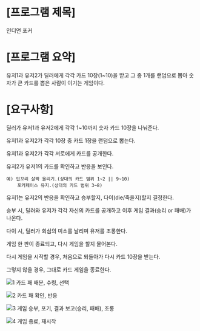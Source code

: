 # [프로그램 제목]

인디언 포커



# [프로그램 요약]

유저1과 유저2가 딜러에게 각각 카드 10장(1~10)을 받고 그 중 1개를 랜덤으로 뽑아 숫자가 큰 카드를 뽑은 사람이 이기는 게임이다.



# [요구사항]

딜러가 유저1과 유저2에게 각각 1~10까지 숫자 카드 10장을 나눠준다.

유저1과 유저2가 각각 10장 중 카드 1장을 랜덤으로 뽑는다.

유저1과 유저2가 각각 서로에게 카드를 공개한다.

유저2가 유저1의 카드를 확인하고 반응을 보인다.

	예) 입꼬리 살짝 올리기.(상대의 카드 범위 1~2 || 9~10)
	    포커페이스 유지.(상대의 카드 범위 3~8)

유저1는 유저2의 반응을 확인하고 승부할지, 다이(die/죽을지)할지 결정한다.

승부 시, 딜러와 유저가 각각 자신의 카드를 공개하고 이후 게임 결과(승리 or 패배)가 나온다.

다이 시, 딜러가 회심의 미소를 날리며 유저를 조롱한다.

게임 한 판이 종료되고, 다시 게임을 할지 물어본다.

다시 게임을 시작할 경우, 처음으로 되돌아가 다시 카드 10장을 받는다.

그렇지 않을 경우, 그대로 카드 게임을 종료한다.


![1  카드 패 배분, 수령, 선택](https://user-images.githubusercontent.com/121847260/213590606-5ac628d6-6553-4553-91ba-d1a4ed5c42e0.png)


![2  카드 패 확인, 반응](https://user-images.githubusercontent.com/121847260/213590672-b5847eb6-fdad-4a10-b426-6866b84b3785.png)



![3  게임 승부, 포기, 결과 보고(승리, 패배), 조롱](https://user-images.githubusercontent.com/121847260/213590682-005b2fc9-af6a-488b-9ed2-f1c7fdab5080.png)


![4  게임 종료, 재시작](https://user-images.githubusercontent.com/121847260/213590693-39defedd-bdef-4d2c-b864-dd50cd4f678b.png)


